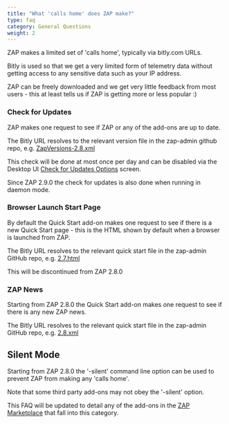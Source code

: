 ```yaml
---
title: "What 'calls home' does ZAP make?"
type: faq
category: General Questions
weight: 2
---
```


ZAP makes a limited set of 'calls home', typically via bitly.com URLs.

Bitly is used so that we get a very limited form of telemetry data without
getting access to any sensitive data such as your IP address.

ZAP can be freely downloaded and we get very little feedback from most users -
this at least tells us if ZAP is getting more or less popular :)

### Check for Updates

ZAP makes one request to see if ZAP or any of the add-ons are up to date.

The Bitly URL resolves to the relevant version file in the zap-admin github
repo, e.g. [ZapVersions-2.8.xml](https://github.com/zaproxy/zap-admin/blob/master/ZapVersions-2.8.xml)

This check will be done at most once per day and can be disabled via the
Desktop UI [Check for Updates Options](/docs/desktop/ui/dialogs/options/checkforupdates/) screen.

Since ZAP 2.9.0 the check for updates is also done when running in daemon mode.

### Browser Launch Start Page

By default the Quick Start add-on makes one request to see if there is a new
Quick Start page - this is the HTML shown by default when a browser is
launched from ZAP.

The Bitly URL resolves to the relevant quick start file in the zap-admin
GitHub repo, e.g. [2.7.html](https://github.com/zaproxy/zap-admin/blob/master/files/launch/2.7.html)

This will be discontinued from ZAP 2.8.0

### ZAP News

Starting from ZAP 2.8.0 the Quick Start add-on makes one request to see if
there is any new ZAP news.

The Bitly URL resolves to the relevant quick start file in the zap-admin
GitHub repo, e.g. [2.8.xml](https://github.com/zaproxy/zap-admin/blob/master/files/news/2_8.xml)

## Silent Mode

Starting from ZAP 2.8.0 the '-silent' command line option can be used to prevent ZAP from making any 'calls home'.

Note that some third party add-ons may not obey the '-silent' option.

This FAQ will be updated to detail any of the add-ons in the [ZAP Marketplace](/addons/)
that fall into this category.
